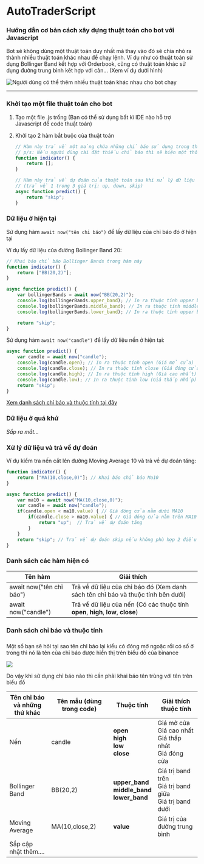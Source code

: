 # AutoTraderScript

### **Hướng dẫn cơ bản cách xây dựng thuật toán cho bot với Javascript** 



Bot sẽ không dùng một thuật toán duy nhất mà thay vào đó sẽ chia nhỏ ra thành nhiều thuật toán khác nhau để chạy lệnh. Ví dụ như có thuật toán sử dụng Bollinger Band kết hợp với Orderbook, cũng có thuật toán khác sử dụng đường trung bình kêt hợp với cản... (Xem ví dụ dưới hình)

<img src="https://i.imgur.com/P07w2U9.png" alt="Người dùng có thể thêm nhiều thuật toán khác nhau cho bot chạy"  />

------

### **Khởi tạo một file thuật toán cho bot**

1. Tạo một file .js trống (Bạn có thể sử dụng bất kì IDE nào hỗ trợ Javascript để code thuật toán)

2. Khởi tạo 2 hàm bắt buộc của thuật toán

   ```javascript
   // Hàm này trả về một mảng chứa những chỉ báo sử dụng trong thuật toán
   // p/s: Nếu người dùng cài đặt thiếu chỉ báo thì sẽ hiện một thông báo khi khởi động bot 
   function indicator() {
       return [];
   }
   
   // Hàm này trả về dự đoán của thuật toán sau khi xử lý dữ liệu 
   // (trả về 1 trong 3 giá trị: up, down, skip)
   async function predict() {
       return "skip";
   }
   ```

### **Dữ liệu ở hiện tại**

Sử dụng hàm `await now("tên chỉ báo")` để lấy dữ liệu của chỉ báo đó ở hiện tại

Ví dụ lấy dữ liệu của đường Bollinger Band 20: 

```javascript
// Khai báo chỉ báo Bollinger Bands trong hàm này
function indicator() {
    return ["BB(20,2)"];
}

async function predict() {
    var bollingerBands = await now("BB(20,2)");
    console.log(bollingerBands.upper_band); // In ra thuộc tính upper band (Giá trị band trên)
    console.log(bollingerBands.middle_band); // In ra thuộc tính middle band (Giá trị band giữa)
    console.log(bollingerBands.lower_band); // In ra thuộc tính upper band (Giá trị band dưới)

    return "skip";
}
```

Sử dụng hàm `await now("candle")` để lấy dữ liệu nến ở hiện tại: 

```javascript
async function predict() {
    var candle = await now("candle");
    console.log(candle.open); // In ra thuộc tính open (Giá mở cửa)
    console.log(candle.close); // In ra thuộc tính close (Giá đóng cửa)
    console.log(candle.high); // In ra thuộc tính high (Giá cao nhất)
    console.log(candle.low); // In ra thuộc tính low (Giá thấp nhấp)
    return "skip";
}
```

[Xem danh sách chỉ báo và thuộc tính tại đây](https://github.com/RemVN/AutoTraderScript#danh-s%C3%A1ch-ch%E1%BB%89-b%C3%A1o-v%C3%A0-thu%E1%BB%99c-t%C3%ADnh)

### **Dữ liệu ở quá khứ**

*Sắp ra mắt...*

### Xử lý dữ liệu và trả về dự đoán

Ví dụ kiểm tra nến cắt lên đường Moving Average 10 và trả về dự đoán tăng:

```javascript
function indicator() {
    return ["MA(10,close,0)"]; // Khai báo chỉ báo Ma10
}

async function predict() {
    var ma10 = await now("MA(10,close,0)");
    var candle = await now("candle");
    if(candle.open < ma10.value) { // Giá đóng cửa nằm dưới MA10
        if(candle.close > ma10.value) { // Giá đóng cửa nằm trên MA10
            return "up";  // Trả về dự đoán tăng
        }
    }
    return "skip"; // Trả về dự đoán skip nếu không phù hợp 2 điều kiện trên
}
```

### Danh sách các hàm hiện có

| Tên hàm                  | Giải thích                                                   |
| ------------------------ | ------------------------------------------------------------ |
| await now("tên chỉ báo") | Trả về dữ liệu của chỉ báo đó (Xem danh sách tên chỉ báo và thuộc tính bên dưới) |
| await now("candle")      | Trả về dữ liệu của nến (Có các thuộc tính **open**, **high**, **low**, **close**) |

### Danh sách chỉ báo và thuộc tính

### <a name="indicator_list"></a>

Một số bạn sẽ hỏi tại sao tên chỉ báo lại kiểu có đóng mở ngoặc rồi có số ở trong thì nó là tên của chỉ báo được hiển thị trên biểu đồ của binance

<img src="https://i.imgur.com/hz2KrRy.png"  />

Do vậy khi sử dụng chỉ báo nào thì cần phải khai báo tên trùng với tên trên biểu đồ

| Tên chỉ báo <br />và những thứ khác | Tên mẫu (dùng trong code) | Thuộc tính                                              | Giải thích thuộc tính                                        |
| ----------------------------------- | ------------------------- | ------------------------------------------------------- | ------------------------------------------------------------ |
| Nến                                 | candle                    | **open<br />high<br />low<br />close**                  | Giá mở cửa <br />Giá cao nhất<br />Giá thấp nhát<br />Giá đóng cửa |
| Bollinger Band                      | BB(20,2)                  | **upper_band**<br />**middle_band**<br />**lower_band** | Giá trị band trên<br />Giá trị band giữa<br />Giá trị band dưới |
| Moving Average                      | MA(10,close,2)            | **value**                                               | Giá trị của đường trung bình                                 |
| Sắp cập nhật thêm....               |                           |                                                         |                                                              |

